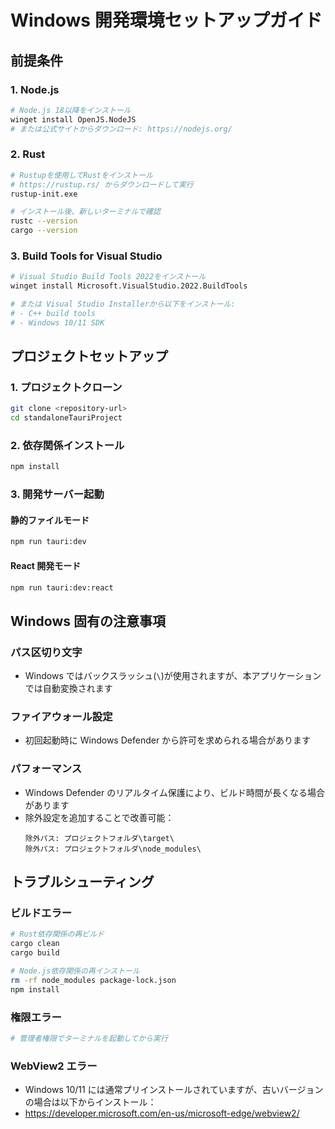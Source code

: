 # Windows 開発環境セットアップガイド

## 前提条件

### 1. Node.js

```bash
# Node.js 18以降をインストール
winget install OpenJS.NodeJS
# または公式サイトからダウンロード: https://nodejs.org/
```

### 2. Rust

```bash
# Rustupを使用してRustをインストール
# https://rustup.rs/ からダウンロードして実行
rustup-init.exe

# インストール後、新しいターミナルで確認
rustc --version
cargo --version
```

### 3. Build Tools for Visual Studio

```bash
# Visual Studio Build Tools 2022をインストール
winget install Microsoft.VisualStudio.2022.BuildTools

# または Visual Studio Installerから以下をインストール:
# - C++ build tools
# - Windows 10/11 SDK
```

## プロジェクトセットアップ

### 1. プロジェクトクローン

```bash
git clone <repository-url>
cd standaloneTauriProject
```

### 2. 依存関係インストール

```bash
npm install
```

### 3. 開発サーバー起動

#### 静的ファイルモード

```bash
npm run tauri:dev
```

#### React 開発モード

```bash
npm run tauri:dev:react
```

## Windows 固有の注意事項

### パス区切り文字

-   Windows ではバックスラッシュ(`\`)が使用されますが、本アプリケーションでは自動変換されます

### ファイアウォール設定

-   初回起動時に Windows Defender から許可を求められる場合があります

### パフォーマンス

-   Windows Defender のリアルタイム保護により、ビルド時間が長くなる場合があります
-   除外設定を追加することで改善可能：
    ```
    除外パス: プロジェクトフォルダ\target\
    除外パス: プロジェクトフォルダ\node_modules\
    ```

## トラブルシューティング

### ビルドエラー

```bash
# Rust依存関係の再ビルド
cargo clean
cargo build

# Node.js依存関係の再インストール
rm -rf node_modules package-lock.json
npm install
```

### 権限エラー

```bash
# 管理者権限でターミナルを起動してから実行
```

### WebView2 エラー

-   Windows 10/11 には通常プリインストールされていますが、古いバージョンの場合は以下からインストール：
-   https://developer.microsoft.com/en-us/microsoft-edge/webview2/
